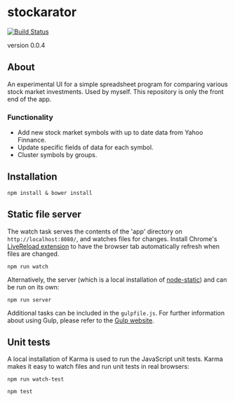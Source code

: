 # stockarator

[![Build Status](https://travis-ci.org/msecret/experiments-invcmp-f.svg?branch=master)](https://travis-ci.org/msecret/experiments-invcmp-f)

version 0.0.4

## About
An experimental UI for a simple spreadsheet program for comparing various 
stock market investments. Used by myself. This repository is only the front
end of the app.

### Functionality
- Add new stock market symbols with up to date data from Yahoo Finnance.
- Update specific fields of data for each symbol.
- Cluster symbols by groups.

## Installation

```
npm install & bower install
```


## Static file server

The watch task serves the contents of the 'app' directory on
`http://localhost:8080/`, and watches files for changes. Install Chrome's
[LiveReload extension](https://chrome.google.com/webstore/detail/livereload/jnihajbhpnppcggbcgedagnkighmdlei)
to have the browser tab automatically refresh when files are changed.

```
npm run watch
```

Alternatively, the server (which is a local installation of
[node-static](https://github.com/cloudhead/node-static/)) and can be run on its
own:

```
npm run server
```

Additional tasks can be included in the `gulpfile.js`. For further information
about using Gulp, please refer to the [Gulp website](http://gulpjs.com/).


## Unit tests

A local installation of Karma is used to run the JavaScript unit tests.
Karma makes it easy to watch files and run unit tests in real browsers:

```
npm run watch-test
```

```
npm test
```

